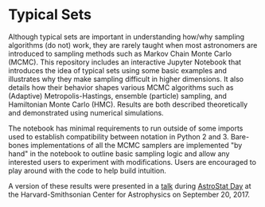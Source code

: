 Typical Sets
============

Although typical sets are important in understanding how/why sampling
algorithms (do not) work, they are rarely taught when most astronomers are
introduced to sampling methods such as Markov Chain Monte Carlo (MCMC).
This repository includes an interactive Jupyter Notebook that introduces
the idea of typical sets using some basic examples and illustrates why they
make sampling difficult in higher dimensions. It also details how their
behavior shapes various MCMC algorithms such as (Adaptive)
Metropolis-Hastings, ensemble (particle) sampling, and Hamiltonian Monte
Carlo (HMC). Results are both described theoretically and demonstrated using
numerical simulations.

The notebook has minimal requirements to run outside of some imports
used to establish compatibility between notation in Python 2 and 3. Bare-bones
implementations of all the MCMC samplers are implemented "by hand" in the
notebook to outline basic sampling logic and allow any interested users to
experiment with modifications. Users are encouraged to play around with the
code to help build intuition.

A version of these results were presented in a [talk](https://speakerdeck.com/joshspeagle/typical-sets-what-they-are-and-how-to-hopefully-find-them) during [AstroStat Day](http://hea-www.harvard.edu/AstroStat/AstroStatDay/) at the Harvard-Smithsonian Center for Astrophysics on September 20, 2017.